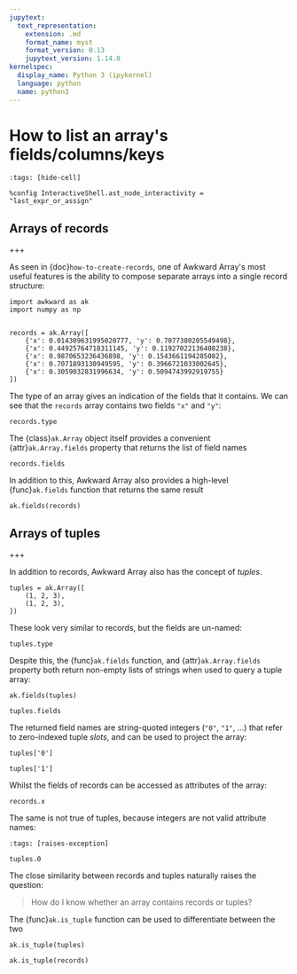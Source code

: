 ```yaml
---
jupytext:
  text_representation:
    extension: .md
    format_name: myst
    format_version: 0.13
    jupytext_version: 1.14.0
kernelspec:
  display_name: Python 3 (ipykernel)
  language: python
  name: python3
---
```


How to list an array's fields/columns/keys
==========================================

```{code-cell} ipython3
:tags: [hide-cell]

%config InteractiveShell.ast_node_interactivity = "last_expr_or_assign"
```

## Arrays of records

+++

As seen in {doc}`how-to-create-records`, one of Awkward Array's most useful features is the ability to compose separate arrays into a single record structure:

```{code-cell} ipython3
import awkward as ak
import numpy as np


records = ak.Array([
    {'x': 0.014309631995020777, 'y': 0.7077380205549498},
    {'x': 0.44925764718311145, 'y': 0.11927022136408238},
    {'x': 0.9870653236436898, 'y': 0.1543661194285082},
    {'x': 0.7071893130949595, 'y': 0.3966721033002645},
    {'x': 0.3059032831996634, 'y': 0.5094743992919755}
])
```

The type of an array gives an indication of the fields that it contains. We can see that the `records` array contains two fields `"x"` and `"y"`:

```{code-cell} ipython3
records.type
```

The {class}`ak.Array` object itself provides a convenient {attr}`ak.Array.fields` property that returns the list of field names

```{code-cell} ipython3
records.fields
```

In addition to this, Awkward Array also provides a high-level {func}`ak.fields` function that returns the same result

```{code-cell} ipython3
ak.fields(records)
```

## Arrays of tuples

+++

In addition to records, Awkward Array also has the concept of _tuples_.

```{code-cell} ipython3
tuples = ak.Array([
    (1, 2, 3),
    (1, 2, 3),
])
```

These look very similar to records, but the fields are un-named:

```{code-cell} ipython3
tuples.type
```

Despite this, the {func}`ak.fields` function, and {attr}`ak.Array.fields` property both return non-empty lists of strings when used to query a tuple array:

```{code-cell} ipython3
ak.fields(tuples)
```

```{code-cell} ipython3
tuples.fields
```

The returned field names are string-quoted integers (`"0"`, `"1"`, ...) that refer to zero-indexed tuple _slots_, and can be used to project the array:

```{code-cell} ipython3
tuples['0']
```

```{code-cell} ipython3
tuples['1']
```

Whilst the fields of records can be accessed as attributes of the array:

```{code-cell} ipython3
records.x
```

The same is not true of tuples, because integers are not valid attribute names:

```{code-cell} ipython3
:tags: [raises-exception]

tuples.0
```

The close similarity between records and tuples naturally raises the question:
> How do I know whether an array contains records or tuples?

The {func}`ak.is_tuple` function can be used to differentiate between the two

```{code-cell} ipython3
ak.is_tuple(tuples)
```

```{code-cell} ipython3
ak.is_tuple(records)
```
